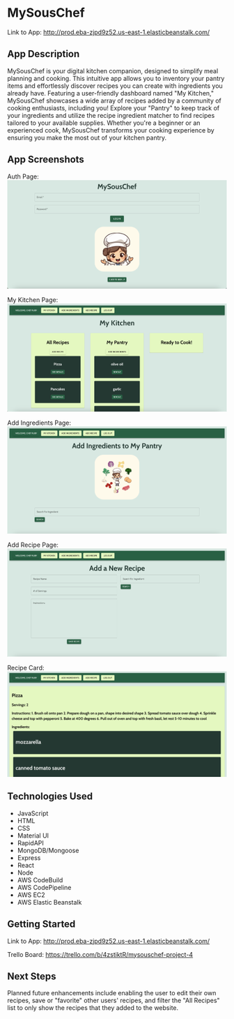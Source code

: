 # MySousChef
Link to App: http://prod.eba-zjpd9z52.us-east-1.elasticbeanstalk.com/

## App Description
MySousChef is your digital kitchen companion, designed to simplify meal planning and cooking. This intuitive app allows you to inventory your pantry items and effortlessly discover recipes you can create with ingredients you already have. Featuring a user-friendly dashboard named "My Kitchen," MySousChef showcases a wide array of recipes added by a community of cooking enthusiasts, including you! Explore your "Pantry" to keep track of your ingredients and utilize the recipe ingredient matcher to find recipes tailored to your available supplies. Whether you're a beginner or an experienced cook, MySousChef transforms your cooking experience by ensuring you make the most out of your kitchen pantry.

## App Screenshots
Auth Page:
![Screenshot_1](screenshots/auth-page.png)

My Kitchen Page:
![Screenshot_2](screenshots/my-kitchen.png)

Add Ingredients Page:
![Screenshot_3](screenshots/add-ingredients.png)

Add Recipe Page:
![Screenshot_4](screenshots/add-recipe.png)

Recipe Card:
![Screenshot_5](screenshots/recipe-card.png)

## Technologies Used
- JavaScript
- HTML
- CSS
- Material UI
- RapidAPI
- MongoDB/Mongoose
- Express
- React
- Node
- AWS CodeBuild
- AWS CodePipeline
- AWS EC2
- AWS Elastic Beanstalk

## Getting Started
Link to App: http://prod.eba-zjpd9z52.us-east-1.elasticbeanstalk.com/

Trello Board: https://trello.com/b/4zstiktR/mysouschef-project-4

## Next Steps
Planned future enhancements include enabling the user to edit their own recipes, save or "favorite" other users' recipes, and filter the "All Recipes" list to only show the recipes that they added to the website.
